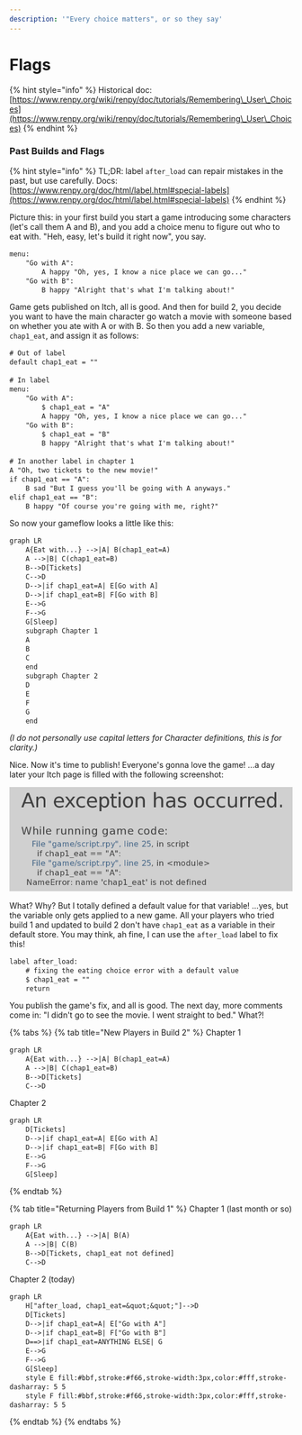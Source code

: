 ```yaml
---
description: '"Every choice matters", or so they say'
---
```


# Flags

{% hint style="info" %}
Historical doc: [https://www.renpy.org/wiki/renpy/doc/tutorials/Remembering\_User\_Choices](https://www.renpy.org/wiki/renpy/doc/tutorials/Remembering\_User\_Choices)
{% endhint %}

### Past Builds and Flags

{% hint style="info" %}
TL;DR: label `after_load` can repair mistakes in the past, but use carefully. Docs: [https://www.renpy.org/doc/html/label.html#special-labels](https://www.renpy.org/doc/html/label.html#special-labels)
{% endhint %}

Picture this: in your first build you start a game introducing some characters (let's call them A and B), and you add a choice menu to figure out who to eat with. "Heh, easy, let's build it right now", you say.

```renpy
menu:
    "Go with A":
        A happy "Oh, yes, I know a nice place we can go..."
    "Go with B":
        B happy "Alright that's what I'm talking about!"
```

Game gets published on Itch, all is good. And then for build 2, you decide you want to have the main character go watch a movie with someone based on whether you ate with A or with B. So then you add a new variable, `chap1_eat`, and assign it as follows:

```renpy
# Out of label
default chap1_eat = ""

# In label
menu:
    "Go with A":
        $ chap1_eat = "A"
        A happy "Oh, yes, I know a nice place we can go..."
    "Go with B":
        $ chap1_eat = "B"
        B happy "Alright that's what I'm talking about!"

# In another label in chapter 1
A "Oh, two tickets to the new movie!"
if chap1_eat == "A":
    B sad "But I guess you'll be going with A anyways."
elif chap1_eat == "B":
    B happy "Of course you're going with me, right?"
```

So now your gameflow looks a little like this:

```mermaid
graph LR
    A{Eat with...} -->|A| B(chap1_eat=A)
    A -->|B| C(chap1_eat=B)
    B-->D[Tickets]
    C-->D
    D-->|if chap1_eat=A| E[Go with A]
    D-->|if chap1_eat=B| F[Go with B]
    E-->G
    F-->G
    G[Sleep]
    subgraph Chapter 1
    A
    B
    C
    end
    subgraph Chapter 2
    D
    E
    F
    G
    end
```

_(I do not personally use capital letters for Character definitions, this is for clarity.)_

Nice. Now it's time to publish! Everyone's gonna love the game! ...a day later your Itch page is filled with the following screenshot:

![ARGHHHHH](</assets/flagerror.webp>)

What? Why? But I totally defined a default value for that variable! ...yes, but the variable only gets applied to a new game. All your players who tried build 1 and updated to build 2 don't have `chap1_eat` as a variable in their default store. You may think, ah fine, I can use the `after_load` label to fix this!

```renpy
label after_load:
    # fixing the eating choice error with a default value
    $ chap1_eat = ""
    return
```

You publish the game's fix, and all is good. The next day, more comments come in: "I didn't go to see the movie. I went straight to bed." What?!

{% tabs %}
{% tab title="New Players in Build 2" %}
Chapter 1
```mermaid
graph LR
    A{Eat with...} -->|A| B(chap1_eat=A)
    A -->|B| C(chap1_eat=B)
    B-->D[Tickets]
    C-->D
```
Chapter 2
```mermaid
graph LR
    D[Tickets]
    D-->|if chap1_eat=A| E[Go with A]
    D-->|if chap1_eat=B| F[Go with B]
    E-->G
    F-->G
    G[Sleep]
```
{% endtab %}

{% tab title="Returning Players from Build 1" %}
Chapter 1 (last month or so)
```mermaid
graph LR
    A{Eat with...} -->|A| B(A)
    A -->|B| C(B)
    B-->D[Tickets, chap1_eat not defined]
    C-->D
```
Chapter 2 (today)
```mermaid
graph LR
    H["after_load, chap1_eat=&quot;&quot;"]-->D
    D[Tickets]
    D-->|if chap1_eat=A| E["Go with A"]
    D-->|if chap1_eat=B| F["Go with B"]
    D==>|if chap1_eat=ANYTHING ELSE| G
    E-->G
    F-->G
    G[Sleep]
    style E fill:#bbf,stroke:#f66,stroke-width:3px,color:#fff,stroke-dasharray: 5 5
    style F fill:#bbf,stroke:#f66,stroke-width:3px,color:#fff,stroke-dasharray: 5 5
```
{% endtab %}
{% endtabs %}